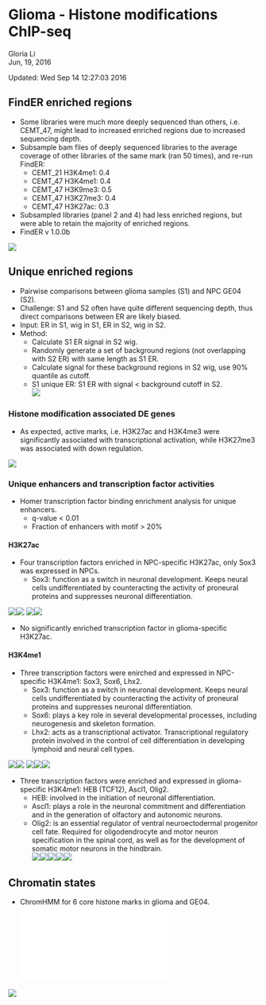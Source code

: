# Glioma - Histone modifications ChIP-seq
Gloria Li  
Jun, 19, 2016  

Updated: Wed Sep 14 12:27:03 2016



## FindER enriched regions 
* Some libraries were much more deeply sequenced than others, i.e. CEMT_47, might lead to increased enriched regions due to increased sequencing depth.     
* Subsample bam files of deeply sequenced libraries to the average coverage of other libraries of the same mark (ran 50 times), and re-run FindER:   
	+ CEMT_21 H3K4me1: 0.4
	+ CEMT_47 H3K4me1: 0.4
	+ CEMT_47 H3K9me3: 0.5
	+ CEMT_47 H3K27me3: 0.4
	+ CEMT_47 H3K27ac: 0.3
* Subsampled libraries (panel 2 and 4) had less enriched regions, but were able to retain the majority of enriched regions.    
* FindER v 1.0.0b      

![](ChIPseq_files/figure-html/ER_summary-1.png)

## Unique enriched regions 
* Pairwise comparisons between glioma samples (S1) and NPC GE04 (S2).   
* Challenge: S1 and S2 often have quite different sequencing depth, thus direct comparisons between ER are likely biased.     
* Input: ER in S1, wig in S1, ER in S2, wig in S2.   
* Method: 
	+ Calculate S1 ER signal in S2 wig.    
	+ Randomly generate a set of background regions (not overlapping with S2 ER) with same length as S1 ER.   
	+ Calculate signal for these background regions in S2 wig, use 90% quantile as cutoff. 
	+ S1 unique ER: S1 ER with signal < background cutoff in S2.   
![](ChIPseq_files/figure-html/unique_ER_summary-1.png)

### Histone modification associated DE genes
* As expected, active marks, i.e. H3K27ac and H3K4me3 were significantly associated with transcriptional activation, while H3K27me3 was associated with down regulation.    

![](ChIPseq_files/figure-html/unique_ER_DE-1.png)

### Unique enhancers and transcription factor activities
* Homer transcription factor binding enrichment analysis for unique enhancers.   
	+ q-value < 0.01
	+ Fraction of enhancers with motif > 20%

#### H3K27ac
* Four transcription factors enriched in NPC-specific H3K27ac, only Sox3 was expressed in NPCs.     
	+ Sox3: function as a switch in neuronal development. Keeps neural cells undifferentiated by counteracting the activity of proneural proteins and suppresses neuronal differentiation.      

![](ChIPseq_files/figure-html/unique_H3K27ac_NPC-1.png)![](ChIPseq_files/figure-html/unique_H3K27ac_NPC-2.png)
![](ChIPseq_files/figure-html/unique_H3K27ac_NPC_DAVID-1.png)![](ChIPseq_files/figure-html/unique_H3K27ac_NPC_DAVID-2.png)

* No significantly enriched transcription factor in glioma-specific H3K27ac.   

#### H3K4me1
* Three transcription factors were enirched and expressed in NPC-specific H3K4me1: Sox3, Sox6, Lhx2.     
	+ Sox3: function as a switch in neuronal development. Keeps neural cells undifferentiated by counteracting the activity of proneural proteins and suppresses neuronal differentiation.      
	+ Sox6: plays a key role in several developmental processes, including neurogenesis and skeleton formation.      
	+ Lhx2: acts as a transcriptional activator. Transcriptional regulatory protein involved in the control of cell differentiation in developing lymphoid and neural cell types.        
	
![](ChIPseq_files/figure-html/unique_H3K4me1_NPC-1.png)![](ChIPseq_files/figure-html/unique_H3K4me1_NPC-2.png)
![](ChIPseq_files/figure-html/unique_H3K4me1_NPC_DAVID-1.png)![](ChIPseq_files/figure-html/unique_H3K4me1_NPC_DAVID-2.png)![](ChIPseq_files/figure-html/unique_H3K4me1_NPC_DAVID-3.png)

* Three transcription factors were enriched and expressed in glioma-specific H3K4me1: HEB (TCF12), Ascl1, Olig2.      
	+ HEB: involved in the initiation of neuronal differentiation.     
	+ Ascl1: plays a role in the neuronal commitment and differentiation and in the generation of olfactory and autonomic neurons.      
	+ Olig2: is an essential regulator of ventral neuroectodermal progenitor cell fate. Required for oligodendrocyte and motor neuron specification in the spinal cord, as well as for the development of somatic motor neurons in the hindbrain.      
![](ChIPseq_files/figure-html/unique_H3K4me1_IDHmut-1.png)![](ChIPseq_files/figure-html/unique_H3K4me1_IDHmut-2.png)![](ChIPseq_files/figure-html/unique_H3K4me1_IDHmut-3.png)![](ChIPseq_files/figure-html/unique_H3K4me1_IDHmut-4.png)![](ChIPseq_files/figure-html/unique_H3K4me1_IDHmut-5.png)

## Chromatin states
* ChromHMM for 6 core histone marks in glioma and GE04.    
![](/projects/epigenomics2/users/lli/glioma/ChIPseq/ChromHMM/emission.pdf)

![](ChIPseq_files/figure-html/chromHMM-1.png)

